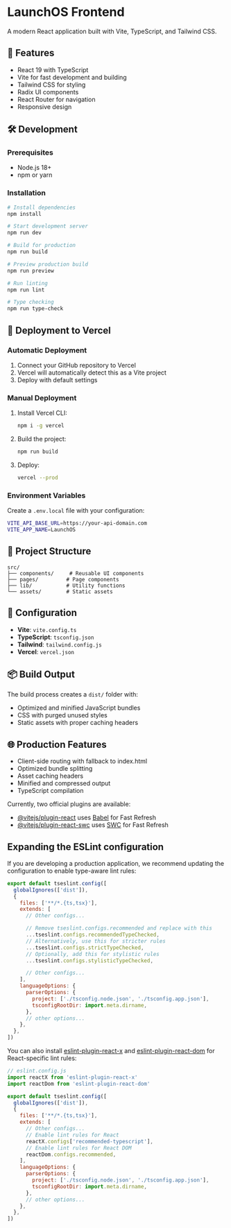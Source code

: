 # LaunchOS Frontend

A modern React application built with Vite, TypeScript, and Tailwind CSS.

## 🚀 Features

- React 19 with TypeScript
- Vite for fast development and building
- Tailwind CSS for styling
- Radix UI components
- React Router for navigation
- Responsive design

## 🛠️ Development

### Prerequisites

- Node.js 18+ 
- npm or yarn

### Installation

```bash
# Install dependencies
npm install

# Start development server
npm run dev

# Build for production
npm run build

# Preview production build
npm run preview

# Run linting
npm run lint

# Type checking
npm run type-check
```

## 🚀 Deployment to Vercel

### Automatic Deployment

1. Connect your GitHub repository to Vercel
2. Vercel will automatically detect this as a Vite project
3. Deploy with default settings

### Manual Deployment

1. Install Vercel CLI:
   ```bash
   npm i -g vercel
   ```

2. Build the project:
   ```bash
   npm run build
   ```

3. Deploy:
   ```bash
   vercel --prod
   ```

### Environment Variables

Create a `.env.local` file with your configuration:

```bash
VITE_API_BASE_URL=https://your-api-domain.com
VITE_APP_NAME=LaunchOS
```

## 📁 Project Structure

```
src/
├── components/     # Reusable UI components
├── pages/         # Page components
├── lib/           # Utility functions
└── assets/        # Static assets
```

## 🔧 Configuration

- **Vite**: `vite.config.ts`
- **TypeScript**: `tsconfig.json`
- **Tailwind**: `tailwind.config.js`
- **Vercel**: `vercel.json`

## 📦 Build Output

The build process creates a `dist/` folder with:
- Optimized and minified JavaScript bundles
- CSS with purged unused styles
- Static assets with proper caching headers

## 🌐 Production Features

- Client-side routing with fallback to index.html
- Optimized bundle splitting
- Asset caching headers
- Minified and compressed output
- TypeScript compilation

Currently, two official plugins are available:

- [@vitejs/plugin-react](https://github.com/vitejs/vite-plugin-react/blob/main/packages/plugin-react) uses [Babel](https://babeljs.io/) for Fast Refresh
- [@vitejs/plugin-react-swc](https://github.com/vitejs/vite-plugin-react/blob/main/packages/plugin-react-swc) uses [SWC](https://swc.rs/) for Fast Refresh

## Expanding the ESLint configuration

If you are developing a production application, we recommend updating the configuration to enable type-aware lint rules:

```js
export default tseslint.config([
  globalIgnores(['dist']),
  {
    files: ['**/*.{ts,tsx}'],
    extends: [
      // Other configs...

      // Remove tseslint.configs.recommended and replace with this
      ...tseslint.configs.recommendedTypeChecked,
      // Alternatively, use this for stricter rules
      ...tseslint.configs.strictTypeChecked,
      // Optionally, add this for stylistic rules
      ...tseslint.configs.stylisticTypeChecked,

      // Other configs...
    ],
    languageOptions: {
      parserOptions: {
        project: ['./tsconfig.node.json', './tsconfig.app.json'],
        tsconfigRootDir: import.meta.dirname,
      },
      // other options...
    },
  },
])
```

You can also install [eslint-plugin-react-x](https://github.com/Rel1cx/eslint-react/tree/main/packages/plugins/eslint-plugin-react-x) and [eslint-plugin-react-dom](https://github.com/Rel1cx/eslint-react/tree/main/packages/plugins/eslint-plugin-react-dom) for React-specific lint rules:

```js
// eslint.config.js
import reactX from 'eslint-plugin-react-x'
import reactDom from 'eslint-plugin-react-dom'

export default tseslint.config([
  globalIgnores(['dist']),
  {
    files: ['**/*.{ts,tsx}'],
    extends: [
      // Other configs...
      // Enable lint rules for React
      reactX.configs['recommended-typescript'],
      // Enable lint rules for React DOM
      reactDom.configs.recommended,
    ],
    languageOptions: {
      parserOptions: {
        project: ['./tsconfig.node.json', './tsconfig.app.json'],
        tsconfigRootDir: import.meta.dirname,
      },
      // other options...
    },
  },
])
```
